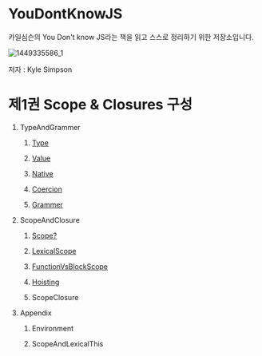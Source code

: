 # YouDontKnowJS

카일심슨의 You Don't know JS라는 책을 읽고 스스로 정리하기 위한 저장소입니다.

![1449335586_1](https://user-images.githubusercontent.com/55838461/72202563-4ed3b680-34a4-11ea-999f-ead2fdd40e84.jpg)

저자 : Kyle Simpson

# 제1권 Scope & Closures 구성

1. TypeAndGrammer

   1. [Type](https://github.com/leeshinyook/YouDontKnowJS/blob/master/TypeAndGrammer/Type.md)

   2. [Value](https://github.com/leeshinyook/YouDontKnowJS/blob/master/TypeAndGrammer/Value.md)

   3. [Native](https://github.com/leeshinyook/YouDontKnowJS/blob/master/TypeAndGrammer/Native.md)

   4. [Coercion](https://github.com/leeshinyook/YouDontKnowJS/blob/master/TypeAndGrammer/Coercive.md)

   5. [Grammer](https://github.com/leeshinyook/YouDontKnowJS/blob/master/TypeAndGrammer/Grammer.md)

2. ScopeAndClosure

   1. [Scope?](https://github.com/leeshinyook/YouDontKnowJS/blob/master/ScopeAndClosures/Scope%3F.md)

   2. [LexicalScope](https://github.com/leeshinyook/YouDontKnowJS/blob/master/ScopeAndClosures/LexicalScope.md)

   3. [FunctionVsBlockScope](https://github.com/leeshinyook/YouDontKnowJS/blob/master/ScopeAndClosures/FunctionAndBlockscope.md)

   4. [Hoisting](https://github.com/leeshinyook/YouDontKnowJS/blob/master/ScopeAndClosures/Hoisting.md)

   5. ScopeClosure

3. Appendix

   1. Environment

   2. ScopeAndLexicalThis
